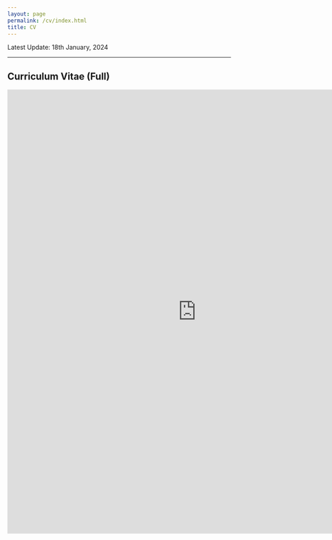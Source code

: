 ```yaml
---
layout: page
permalink: /cv/index.html
title: CV
---
```


Latest Update: 18th January, 2024

<hr size="5" width="100%" color="#808080" align="center" noshade>

## Curriculum Vitae (Full)

<center><embed src="https://chunyangzhang.com/file/CV-ChunyangZhang-UNSW.pdf" width="850" height="1000"></center>